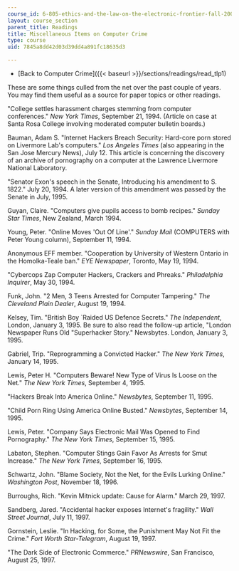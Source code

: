```yaml
---
course_id: 6-805-ethics-and-the-law-on-the-electronic-frontier-fall-2005
layout: course_section
parent_title: Readings
title: Miscellaneous Items on Computer Crime
type: course
uid: 7845a8dd42d03d39dd4a891fc18635d3

---
```


*   [Back to Computer Crime]({{< baseurl >}}/sections/readings/read_tlp1)

These are some things culled from the net over the past couple of years. You may find them useful as a source for paper topics or other readings.

"College settles harassment charges stemming from computer conferences." _New York Times_, September 21, 1994. (Article on case at Santa Rosa College involving moderated computer bulletin boards.)

Bauman, Adam S. "Internet Hackers Breach Security: Hard-core porn stored on Livermore Lab's computers." _Los Angeles Times_ (also appearing in the San Jose Mercury News), July 12. This article is concerning the discovery of an archive of pornography on a computer at the Lawrence Livermore National Laboratory.

"Senator Exon's speech in the Senate, Introducing his amendment to S. 1822." July 20, 1994. A later version of this amendment was passed by the Senate in July, 1995.

Guyan, Claire. "Computers give pupils access to bomb recipes." _Sunday Star Times_, New Zealand, March 1994.

Young, Peter. "Online Moves 'Out Of Line'." _Sunday Mail_ (COMPUTERS with Peter Young column), September 11, 1994.

Anonymous EFF member. "Cooperation by University of Western Ontario in the Homolka-Teale ban." _EYE Newspaper_, Toronto, May 19, 1994.

"Cybercops Zap Computer Hackers, Crackers and Phreaks." _Philadelphia Inquirer_, May 30, 1994.

Funk, John. "2 Men, 3 Teens Arrested for Computer Tampering." _The Cleveland Plain Dealer_, August 19, 1994.

Kelsey, Tim. "British Boy &grave;Raided US Defence Secrets." _The Independent_, London, January 3, 1995. Be sure to also read the follow-up article, "London Newspaper Runs Old "Superhacker Story." Newsbytes. London, January 3, 1995.

Gabriel, Trip. "Reprogramming a Convicted Hacker." _The_ _New York Times_, January 14, 1995.

Lewis, Peter H. "Computers Beware! New Type of Virus Is Loose on the Net." _The New York Times_, September 4, 1995.

"Hackers Break Into America Online." _Newsbytes_, September 11, 1995.

"Child Porn Ring Using America Online Busted." _Newsbytes_, September 14, 1995.

Lewis, Peter. "Company Says Electronic Mail Was Opened to Find Pornography." _The New York Times_, September 15, 1995.

Labaton, Stephen. "Computer Stings Gain Favor As Arrests for Smut Increase." _The New York Times_, September 16, 1995.

Schwartz, John. "Blame Society, Not the Net, for the Evils Lurking Online." _Washington Post_, November 18, 1996.

Burroughs, Rich. "Kevin Mitnick update: Cause for Alarm." March 29, 1997.

Sandberg, Jared. "Accidental hacker exposes Internet's fragility." _Wall Street Journal_, July 11, 1997.

Gornstein, Leslie. "In Hacking, for Some, the Punishment May Not Fit the Crime." _Fort Worth Star-Telegram_, August 19, 1997.

"The Dark Side of Electronic Commerce." _PRNewswire_, San Francisco, August 25, 1997.
